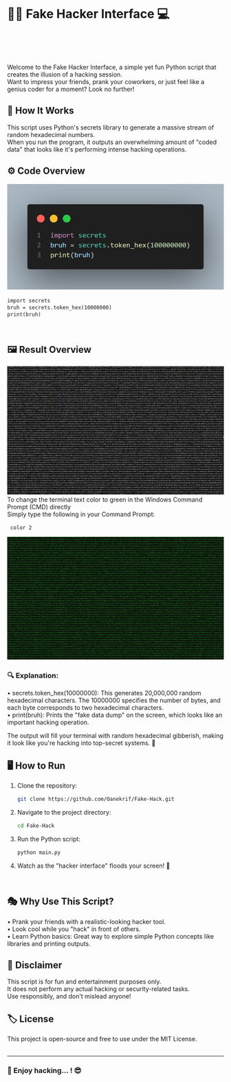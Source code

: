 # 🚩🔥 Fake Hacker Interface 💻</br></br></br>

Welcome to the Fake Hacker Interface, a simple yet fun Python script that creates the illusion of a hacking session. </br>
Want to impress your friends, prank your coworkers, or just feel like a genius coder for a moment? Look no further!

## 🧩 How It Works
This script uses Python's secrets library to generate a massive stream of random hexadecimal numbers. </br>
When you run the program, it outputs an overwhelming amount of "coded data" that looks like it's performing intense hacking operations.</br>

## ⚙️ Code Overview
![Code Overview](src/img.jpg)

    import secrets
    bruh = secrets.token_hex(10000000)
    print(bruh)
    
</br>

## 🖼️ Result Overview</br>

![Code Overview](src/img2.jpg)
</br>
To change the terminal text color to green in the Windows Command Prompt (CMD) directly</br>
Simply type the following in your Command Prompt:

     color 2
     
![Code Overview](src/img3.jpg)
</br>

### 🔍 Explanation:
• secrets.token_hex(10000000): This generates 20,000,000 random hexadecimal characters. 
The 10000000 specifies the number of bytes, and each byte corresponds to two hexadecimal characters.</br>
• print(bruh): Prints the "fake data dump" on the screen, which looks like an important hacking operation.</br>

The output will fill your terminal with random hexadecimal gibberish, 
making it look like you're hacking into top-secret systems. 🚀
</br>

## 🖥️ How to Run

1. Clone the repository:
   ```bash
   git clone https://github.com/Oanekrif/Fake-Hack.git
2. Navigate to the project directory:
   ```bash
   cd Fake-Hack
3. Run the Python script:
   ```bash
   python main.py
4. Watch as the "hacker interface" floods your screen! 👾
</br>

## 🎭 Why Use This Script?
• Prank your friends with a realistic-looking hacker tool.</br>
• Look cool while you "hack" in front of others.</br>
• Learn Python basics: Great way to explore simple Python concepts like libraries and printing outputs.</br>

## 🚧 Disclaimer
This script is for fun and entertainment purposes only. </br>
It does not perform any actual hacking or security-related tasks. </br>
Use responsibly, and don't mislead anyone!</br>

## 🏷️ License
This project is open-source and free to use under the MIT License.</br></br>

---
### 🌟 Enjoy hacking... ! 😎
